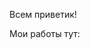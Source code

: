<!DOCTYPE html>
<html lang="en">
<head>
    <meta charset="UTF-8">
</head>
<body>
<p> Всем приветик! </p>
<p> Мои работы тут: </p>
</body>
</html>
